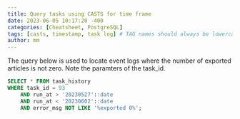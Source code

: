 ```yaml
---
title: Query tasks using CASTS for time frame
date: 2023-06-05 10:17:20 -400
categories: [Cheatsheet, PostgreSQL]
tags: [casts, timestamp, task log] # TAG names should always be lowercase
author: mm
---
```

The query below is used to locate event logs where the number of exported articles is not zero.  Note the paramters of the task_id.

```sql
SELECT * FROM task_history 
WHERE task_id = 93 
    AND run_at > '20230527'::date 
    AND run_at < '20230602'::date 
    AND error_msg NOT LIKE '%exported 0%';
```
